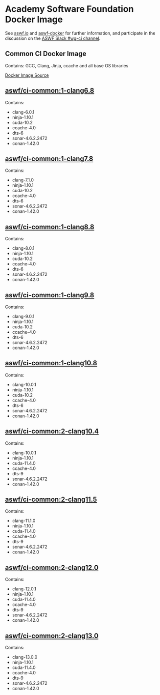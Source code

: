 <!--
Copyright (c) Contributors to the aswf-docker Project. All rights reserved.
SPDX-License-Identifier: Apache-2.0

Warning: this file is automatically generated from a template!
-->

# Academy Software Foundation Docker Image

See [aswf.io](https://aswf.io) and [aswf-docker](https://github.com/AcademySoftwareFoundation/aswf-docker)
for further information, and participate in the discussion on the
[ASWF Slack #wg-ci channel](https://academysoftwarefdn.slack.com/archives/C0169RX7MMK).

## Common CI Docker Image

Contains: GCC, Clang, Jinja, ccache and all base OS libraries

[Docker Image Source](https://github.com/AcademySoftwareFoundation/aswf-docker/blob/master/ci-common/Dockerfile)

## [aswf/ci-common:1-clang6.8](https://hub.docker.com/r/aswf/ci-common/tags?page=1&name=1-clang6.8)

Contains:
* clang-6.0.1
* ninja-1.10.1
* cuda-10.2
* ccache-4.0
* dts-6
* sonar-4.6.2.2472
* conan-1.42.0

## [aswf/ci-common:1-clang7.8](https://hub.docker.com/r/aswf/ci-common/tags?page=1&name=1-clang7.8)

Contains:
* clang-7.1.0
* ninja-1.10.1
* cuda-10.2
* ccache-4.0
* dts-6
* sonar-4.6.2.2472
* conan-1.42.0

## [aswf/ci-common:1-clang8.8](https://hub.docker.com/r/aswf/ci-common/tags?page=1&name=1-clang8.8)

Contains:
* clang-8.0.1
* ninja-1.10.1
* cuda-10.2
* ccache-4.0
* dts-6
* sonar-4.6.2.2472
* conan-1.42.0

## [aswf/ci-common:1-clang9.8](https://hub.docker.com/r/aswf/ci-common/tags?page=1&name=1-clang9.8)

Contains:
* clang-9.0.1
* ninja-1.10.1
* cuda-10.2
* ccache-4.0
* dts-6
* sonar-4.6.2.2472
* conan-1.42.0

## [aswf/ci-common:1-clang10.8](https://hub.docker.com/r/aswf/ci-common/tags?page=1&name=1-clang10.8)

Contains:
* clang-10.0.1
* ninja-1.10.1
* cuda-10.2
* ccache-4.0
* dts-6
* sonar-4.6.2.2472
* conan-1.42.0

## [aswf/ci-common:2-clang10.4](https://hub.docker.com/r/aswf/ci-common/tags?page=1&name=2-clang10.4)

Contains:
* clang-10.0.1
* ninja-1.10.1
* cuda-11.4.0
* ccache-4.0
* dts-9
* sonar-4.6.2.2472
* conan-1.42.0

## [aswf/ci-common:2-clang11.5](https://hub.docker.com/r/aswf/ci-common/tags?page=1&name=2-clang11.5)

Contains:
* clang-11.1.0
* ninja-1.10.1
* cuda-11.4.0
* ccache-4.0
* dts-9
* sonar-4.6.2.2472
* conan-1.42.0

## [aswf/ci-common:2-clang12.0](https://hub.docker.com/r/aswf/ci-common/tags?page=1&name=2-clang12.0)

Contains:
* clang-12.0.1
* ninja-1.10.1
* cuda-11.4.0
* ccache-4.0
* dts-9
* sonar-4.6.2.2472
* conan-1.42.0

## [aswf/ci-common:2-clang13.0](https://hub.docker.com/r/aswf/ci-common/tags?page=1&name=2-clang13.0)

Contains:
* clang-13.0.0
* ninja-1.10.1
* cuda-11.4.0
* ccache-4.0
* dts-9
* sonar-4.6.2.2472
* conan-1.42.0

